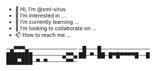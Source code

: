 - 👋 Hi, I’m @xml-virus
- 👀 I’m interested in ...
- 🌱 I’m currently learning ...
- 💞️ I’m looking to collaborate on ...
- 📫 How to reach me ...

<!---
xml-virus/xml-virus is a ✨ special ✨ repository because its `README.md` (this file) appears on your GitHub profile.
You can click the Preview link to take a look at your changes.
--->

─▄▀▀▀▄─────────────
─█───█─────────────
███████────────▄▀▀▄
██─▀─██─█▀█▀▀▀▀█──█
███▄███─▀─▀─────▀▀─
